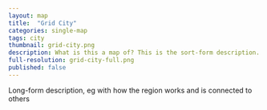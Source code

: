 ```yaml
---
layout: map
title:  "Grid City"
categories: single-map
tags: city
thumbnail: grid-city.png
description: What is this a map of? This is the sort-form description.
full-resolution: grid-city-full.png
published: false
---
```


Long-form description, eg with how the region works and is connected to others
